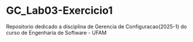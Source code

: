 # GC_Lab03-Exercicio1
Repositorio dedicado a disciplina de Gerencia de Configuracao(2025-1) do curso de Engenharia de Software - UFAM

